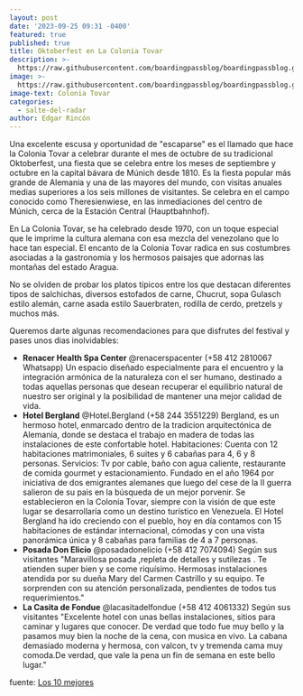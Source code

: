 ```yaml
---
layout: post
date: '2023-09-25 09:31 -0400'
featured: true
published: true
title: Oktoberfest en La Colonia Tovar
description: >-
  https://raw.githubusercontent.com/boardingpassblog/boardingpassblog.github.io/main/assets/images/Colonia-Tovar-Hostal.jpg
image: >-
  https://raw.githubusercontent.com/boardingpassblog/boardingpassblog.github.io/main/assets/images/Colonia-Tovar-Hostal.jpg
image-text: Colonia Tovar
categories:
  - salte-del-radar
author: Edgar Rincón
---
```

Una excelente escusa y oportunidad de "escaparse" es el llamado que hace la Colonia Tovar a celebrar durante el mes de octubre de su tradicional Oktoberfest, una fiesta que se celebra entre los meses de septiembre y octubre en la capital bávara de Múnich desde 1810.
Es la fiesta popular más grande de Alemania y una de las mayores del mundo, con visitas anuales medias superiores a los seis millones de visitantes. Se celebra en el campo conocido como Theresienwiese, en las inmediaciones del centro de Múnich, cerca de la Estación Central (Hauptbahnhof). 

En La Colonia Tovar, se ha celebrado desde 1970, con un toque especial que le imprime la cultura alemana con esa mezcla del venezolano que lo hace tan especial. El encanto de la Colonia Tovar radica en sus costumbres asociadas a la gastronomía y los hermosos paisajes que adornas las montañas del estado Aragua. 

No se olviden de probar los platos típicos entre los que destacan diferentes tipos de salchichas, diversos estofados de carne, Chucrut, sopa Gulasch estilo alemán, carne asada estilo Sauerbraten, rodilla de cerdo, pretzels y muchos más.

Queremos darte algunas recomendaciones para que disfrutes del festival y pases unos dias inolvidables:

- **Renacer Health Spa Center** 
  @renacerspacenter (+58 412 2810067 Whatsapp)
  Un espacio diseñado especialmente para el encuentro y la integración armónica de la naturaleza con el ser humano, destinado a todas aquellas personas que desean recuperar el equilibrio natural de nuestro ser original y la posibilidad de mantener una mejor calidad de vida.
- **Hotel Bergland** 
  @Hotel.Bergland (+58 244 3551229)
  Bergland, es un hermoso hotel, enmarcado dentro de la tradicion arquitectónica de Alemania, donde se destaca el trabajo en madera de todas las instalaciones de este confortable hotel. Habitaciones: Cuenta con 12 habitaciones matrimoniales, 6 suites y 6 cabañas para 4, 6 y 8 personas. Servicios: Tv por cable, baño con agua caliente, restaurante de comida gourmet y estacionamiento. Fundado en el año 1964 por iniciativa de dos emigrantes alemanes que luego del cese de la II guerra salieron de su paìs en la búsqueda de un mejor porvenir. Se establecieron en la Colonia Tovar, siempre con la visión de que este lugar se desarrollaría como un destino turístico en Venezuela. El Hotel Bergland ha ido creciendo con el pueblo, hoy en día contamos con 15 habitaciones de estándar internacional, cómodas y con una vista panorámica única y 8 cabañas para familias de 4 a 7 personas.
- **Posada Don Elicio**
  @posadadonelicio (+58 412 7074094)
  Según sus visitantes "Maravillosa posada ,repleta de detalles y sutilezas . Te atienden super bien y se come riquísimo. Hermosas instalaciones atendida por su dueña Mary del Carmen Castrillo y su equipo. Te sorprenden con su atención personalizada, pendientes de todos tus requerimientos."
- **La Casita de Fondue**
  @lacasitadelfondue (+58 412 4061332)
  Según sus visitantes "Excelente hotel con unas bellas instalaciones, sitios para caminar y lugares que conocer. De verdad que todo fue muy bello y la pasamos muy bien la noche de la cena, con musica en vivo. La cabana demasiado moderna y hermosa, con valcon, tv y tremenda cama muy comoda.De verdad, que vale la pena un fin de semana en este bello lugar."

fuente: [Los 10 mejores](https://www.tripadvisor.com.ve/)